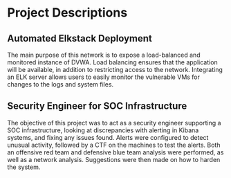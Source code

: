 # Project Descriptions
## Automated Elkstack Deployment
The main purpose of this network is to expose a load-balanced and monitored instance of DVWA. Load balancing ensures that the application will be available, in addition to restricting access to the network. Integrating an ELK server allows users to easily monitor the vulnerable VMs for changes to the logs and system files.

## Security Engineer for SOC Infrastructure
The objective of this project was to act as a security engineer supporting a SOC infrastructure, looking at discrepancies with alerting in Kibana systems, and fixing any issues found. Alerts were configured to detect unusual activity, followed by a CTF on the machines to test the alerts. Both an offensive red  team and defensive blue team analysis were performed, as well as a network analysis. Suggestions were then made on how to harden the system.
